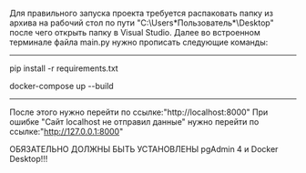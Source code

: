 Для правильного запуска проекта требуется распаковать папку из архива на рабочий стол по пути "C:\Users\*Пользователь*\Desktop"
после чего открыть папку в Visual Studio. Далее во встроенном терминале файла main.py нужно прописать следующие команды:
________________________________________________________________________________________________________________________________
pip install -r requirements.txt

docker-compose up --build
________________________________________________________________________________________________________________________________
После этого нужно перейти по ссылке:"http://localhost:8000"
При ошибке "Сайт localhost не отправил данные" нужно перейти по ссылке:"http://127.0.0.1:8000"

ОБЯЗАТЕЛЬНО ДОЛЖНЫ БЫТЬ УСТАНОВЛЕНЫ pgAdmin 4 и Docker Desktop!!!

